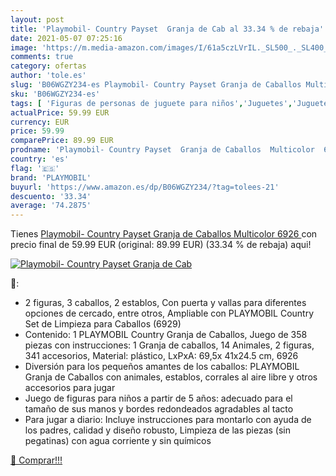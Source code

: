 ```yaml
---
layout: post
title: 'Playmobil- Country Payset  Granja de Cab al 33.34 % de rebaja'
date: 2021-05-07 07:25:16
image: 'https://m.media-amazon.com/images/I/61a5czLVrIL._SL500_._SL400_.jpg'
comments: true
category: ofertas
author: 'tole.es'
slug: 'B06WGZY234-es Playmobil- Country Payset Granja de Caballos Multicolor 6926'
sku: 'B06WGZY234-es'
tags: [ 'Figuras de personas de juguete para niños','Juguetes','Juguetes y juegos','Muñecos y figuras','Playsets de figuras de juguete para niños','playmobil','playmobil-', ]
actualPrice: 59.99 EUR
currency: EUR
price: 59.99
comparePrice: 89.99 EUR
prodname: 'Playmobil- Country Payset  Granja de Caballos  Multicolor  6926 '
country: 'es'
flag: '🇪🇸'
brand: 'PLAYMOBIL'
buyurl: 'https://www.amazon.es/dp/B06WGZY234/?tag=tolees-21'
descuento: '33.34'
average: '74.2875'
---
```


Tienes [Playmobil- Country Payset  Granja de Caballos  Multicolor  6926 ](https://www.amazon.es/dp/B06WGZY234/?tag=tolees-21) con precio final de  59.99 EUR (original: 89.99 EUR) (33.34 %  de rebaja) aqui!

[![Playmobil- Country Payset  Granja de Cab](https://m.media-amazon.com/images/I/61a5czLVrIL._SL500_._SL400_.jpg)](https://www.amazon.es/dp/B06WGZY234/?tag=tolees-21)

🔎:

- 2 figuras, 3 caballos, 2 establos, Con puerta y vallas para diferentes opciones de cercado, entre otros, Ampliable con PLAYMOBIL Country Set de Limpieza para Caballos (6929)
- Contenido: 1 PLAYMOBIL Country Granja de Caballos, Juego de 358 piezas con instrucciones: 1 Granja de caballos, 14 Animales, 2 figuras, 341 accesorios, Material: plástico, LxPxA: 69,5x 41x24.5 cm, 6926
- Diversión para los pequeños amantes de los caballos: PLAYMOBIL Granja de Caballos con animales, establos, corrales al aire libre y otros accesorios para jugar
- Juego de figuras para niños a partir de 5 años: adecuado para el tamaño de sus manos y bordes redondeados agradables al tacto
- Para jugar a diario: Incluye instrucciones para montarlo con ayuda de los padres, calidad y diseño robusto, Limpieza de las piezas (sin pegatinas) con agua corriente y sin químicos

[🛒 Comprar!!!](https://www.amazon.es/dp/B06WGZY234/?tag=tolees-21)
